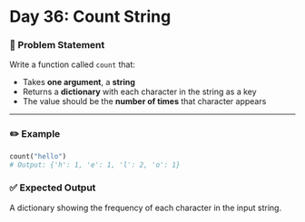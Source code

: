# Day 36: Count String

### 🔹 Problem Statement  
Write a function called `count` that:

- Takes **one argument**, a **string**
- Returns a **dictionary** with each character in the string as a key  
- The value should be the **number of times** that character appears

---

### ✏️ Example

```python
count("hello")
# Output: {'h': 1, 'e': 1, 'l': 2, 'o': 1}
```

### ✅ Expected Output
A dictionary showing the frequency of each character in the input string.
